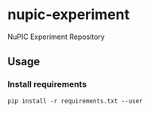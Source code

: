 # nupic-experiment
NuPIC Experiment Repository

## Usage

### Install requirements

```
pip install -r requirements.txt --user
```